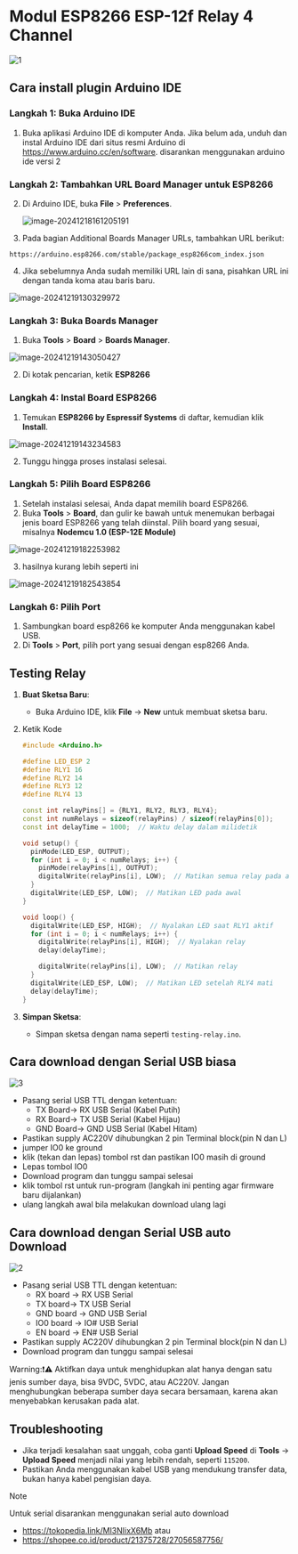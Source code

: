 # Modul ESP8266 ESP-12f Relay 4 Channel 

![1](./assets/1.png)

## Cara install plugin Arduino IDE

### Langkah 1: Buka Arduino IDE

1. Buka aplikasi Arduino IDE di komputer Anda. Jika belum ada, unduh dan instal Arduino IDE dari situs resmi Arduino di https://www.arduino.cc/en/software. disarankan menggunakan arduino ide versi 2

### Langkah 2: Tambahkan URL Board Manager untuk ESP8266

2. Di Arduino IDE, buka **File** > **Preferences**.

   ![image-20241218161205191](./assets/image-20241218161205191.png)

3. Pada bagian  Additional Boards Manager URLs, tambahkan URL berikut:

```
https://arduino.esp8266.com/stable/package_esp8266com_index.json
```

4. Jika sebelumnya Anda sudah memiliki URL lain di sana, pisahkan URL ini dengan tanda koma atau baris baru.

![image-20241219130329972](./assets/image-20241219130329972.png)

### Langkah 3: Buka Boards Manager

1. Buka **Tools** > **Board** > **Boards Manager**.

![image-20241219143050427](./assets/image-20241219143050427.png)

2. Di kotak pencarian, ketik **ESP8266**

### Langkah 4: Instal Board ESP8266

1. Temukan **ESP8266 by Espressif Systems** di daftar, kemudian klik **Install**.

![image-20241219143234583](./assets/image-20241219143234583.png)

2. Tunggu hingga proses instalasi selesai.

### Langkah 5: Pilih Board ESP8266

1. Setelah instalasi selesai, Anda dapat memilih board ESP8266.
2. Buka **Tools** > **Board**, dan gulir ke bawah untuk menemukan berbagai jenis board ESP8266 yang telah diinstal. Pilih board yang sesuai, misalnya **Nodemcu 1.0 (ESP-12E Module)** 

![image-20241219182253982](./assets/image-20241219182253982.png)

3. hasilnya kurang lebih seperti ini

![image-20241219182543854](./assets/image-20241219182543854.png)

### Langkah 6: Pilih Port

1. Sambungkan board esp8266 ke komputer Anda menggunakan kabel USB.
2. Di **Tools** > **Port**, pilih port yang sesuai dengan esp8266 Anda.



## Testing Relay

1. **Buat Sketsa Baru**:

   - Buka Arduino IDE, klik **File** → **New** untuk membuat sketsa baru.

2. Ketik Kode 

   ```c++
   #include <Arduino.h>
   
   #define LED_ESP 2
   #define RLY1 16
   #define RLY2 14
   #define RLY3 12
   #define RLY4 13
   
   const int relayPins[] = {RLY1, RLY2, RLY3, RLY4};
   const int numRelays = sizeof(relayPins) / sizeof(relayPins[0]);
   const int delayTime = 1000;  // Waktu delay dalam milidetik
   
   void setup() {
     pinMode(LED_ESP, OUTPUT);
     for (int i = 0; i < numRelays; i++) {
       pinMode(relayPins[i], OUTPUT);
       digitalWrite(relayPins[i], LOW);  // Matikan semua relay pada awal
     }
     digitalWrite(LED_ESP, LOW);  // Matikan LED pada awal
   }
   
   void loop() {
     digitalWrite(LED_ESP, HIGH);  // Nyalakan LED saat RLY1 aktif
     for (int i = 0; i < numRelays; i++) {
       digitalWrite(relayPins[i], HIGH);  // Nyalakan relay
       delay(delayTime);
   
       digitalWrite(relayPins[i], LOW);  // Matikan relay
     }
     digitalWrite(LED_ESP, LOW);  // Matikan LED setelah RLY4 mati
     delay(delayTime);
   }
   
   ```

3. **Simpan Sketsa**:

   - Simpan sketsa dengan nama seperti `testing-relay.ino`.



## Cara download dengan Serial USB biasa

![3](./assets/3.png)

- Pasang serial USB TTL dengan ketentuan: 
  - TX Board-> RX USB Serial (Kabel Putih)
  - RX Board-> TX USB Serial (Kabel Hijau)
  - GND Board-> GND USB Serial (Kabel Hitam)
- Pastikan supply AC220V  dihubungkan 2 pin Terminal block(pin N dan L)
- jumper IO0 ke ground 
- klik (tekan dan lepas) tombol rst dan pastikan  IO0 masih di ground
- Lepas tombol IO0
- Download program dan tunggu sampai selesai
- klik tombol rst untuk run-program (langkah ini penting agar firmware baru dijalankan)
- ulang langkah awal bila melakukan download ulang lagi



## Cara download dengan Serial USB auto Download

![2](./assets/2.png)

- Pasang serial USB TTL dengan ketentuan:
  - RX board -> RX USB Serial  
  - TX board-> TX USB Serial 
  - GND board -> GND USB Serial  
  - IO0 board -> IO# USB Serial 
  - EN board -> EN# USB Serial
- Pastikan supply AC220V  dihubungkan 2 pin Terminal block(pin N dan L)
- Download program dan tunggu sampai selesai

Warning:❗⚠️
Aktifkan daya untuk menghidupkan alat hanya dengan satu jenis sumber daya, bisa 9VDC, 5VDC, atau AC220V. Jangan menghubungkan beberapa sumber daya secara bersamaan, karena akan menyebabkan kerusakan pada alat.

## Troubleshooting

- Jika terjadi kesalahan saat unggah, coba ganti **Upload Speed** di **Tools** → **Upload Speed** menjadi nilai yang lebih rendah, seperti `115200`.
- Pastikan Anda menggunakan kabel USB yang mendukung transfer data, bukan hanya kabel pengisian daya.

> [!NOTE]
> Untuk serial disarankan menggunakan serial auto download
>
> - https://tokopedia.link/Ml3NIixX6Mb atau
> - https://shopee.co.id/product/21375728/27056587756/ 